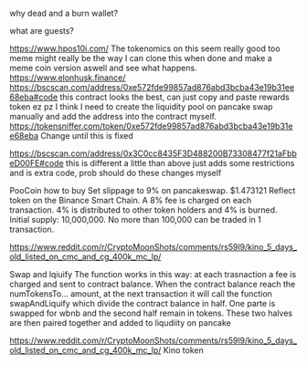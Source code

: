 why dead and a burn wallet?

what are guests?



https://www.hpos10i.com/
The tokenomics on this seem really good too
meme might really be the way
I can clone this when done and make a meme coin version aswell and see what happens.
https://www.elonhusk.finance/
https://bscscan.com/address/0xe572fde99857ad876abd3bcba43e19b31ee68eba#code
this contract looks the best, can just copy and paste rewards token ez pz
I think I need to create the liquidity pool on pancake swap manually and add the address into the contract myself.
https://tokensniffer.com/token/0xe572fde99857ad876abd3bcba43e19b31ee68eba
Change until this is fixed


https://bscscan.com/address/0x3C0cc8435F3D488200B73308477f21aFbbeD00FE#code
this is different a little than above just adds some restrictions and is extra code, prob should do these changes myself


PooCoin how to buy
Set slippage to 9% on pancakeswap.
$1.473121
Reflect token on the Binance Smart Chain.
A 8% fee is charged on each transaction. 4% is distributed to other token holders and 4% is burned.
Initial supply: 10,000,000. No more than 100,000 can be traded in 1 transaction.


https://www.reddit.com/r/CryptoMoonShots/comments/rs59l9/kino_5_days_old_listed_on_cmc_and_cg_400k_mc_lp/


Swap and lqiuify
The function works in this way: at each trasnaction a fee is charged and sent to contract balance. 
When the contract balance reach the numTokensTo… amount, at the next transaction it will call the function 
swapAndLiquify which divide the contract balance in half. One parte is swapped for wbnb and the second half remain in tokens.
These two halves are then paired together and added to liqudiity on pancake

https://www.reddit.com/r/CryptoMoonShots/comments/rs59l9/kino_5_days_old_listed_on_cmc_and_cg_400k_mc_lp/
Kino token